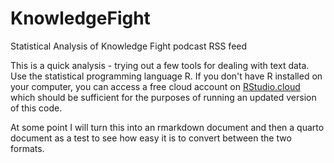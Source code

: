 # KnowledgeFight
Statistical Analysis of Knowledge Fight podcast RSS feed

This is a quick analysis - trying out a few tools for dealing with text data.
Use the statistical programming language R.
If you don't have R installed on your computer, you can access a free cloud account on [RStudio.cloud](https://rstudio.cloud) which should be sufficient for the purposes of running an updated version of this code.

At some point I will turn this into an rmarkdown document and then a quarto document as a test to see how easy it is to convert between the two formats.
